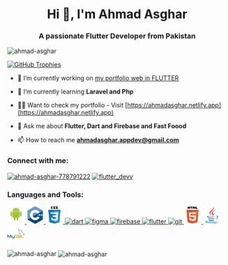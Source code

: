 <h1 align="center">Hi 👋, I'm Ahmad Asghar</h1>
<h3 align="center">A passionate Flutter Developer from Pakistan</h3>

<p align="left"> <img src="https://komarev.com/ghpvc/?username=ahmad-asghar&label=Profile%20views&color=0e75b6&style=flat" alt="ahmad-asghar" /> </p>

<p align="left">
  <a href="https://github.com/ryo-ma/github-profile-trophy">
    <img src="https://github-profile-trophy.vercel.app/?username=ahmad-asghar&theme=onestar&no-frame=true&column=5&title=Stars,Repositories,Commits,Followers,Experience" alt="GitHub Trophies" />
  </a>
</p>



- 🔭 I’m currently working on [my portfolio web in FLUTTER](https://ahmadasghar.netlify.app)

- 🌱 I’m currently learning **Laravel and Php**

- 👨‍💻 Want to check my portfolio - Visit [https://ahmadasghar.netlify.app](https://ahmadasghar.netlify.app)

- 💬 Ask me about **Flutter, Dart and Firebase and Fast Foood**

- 📫 How to reach me **ahmadasghar.appdev@gmail.com**

<h3 align="left">Connect with me:</h3>
<p align="left">
<a href="https://linkedin.com/in/ahmad-asghar-778791222" target="blank"><img align="center" src="https://raw.githubusercontent.com/rahuldkjain/github-profile-readme-generator/master/src/images/icons/Social/linked-in-alt.svg" alt="ahmad-asghar-778791222" height="30" width="40" /></a>
<a href="https://instagram.com/flutter_devv" target="blank"><img align="center" src="https://raw.githubusercontent.com/rahuldkjain/github-profile-readme-generator/master/src/images/icons/Social/instagram.svg" alt="flutter_devv" height="30" width="40" /></a>
</p>

<h3 align="left">Languages and Tools:</h3>
<p align="left"> <a href="https://developer.android.com" target="_blank" rel="noreferrer"> <img src="https://raw.githubusercontent.com/devicons/devicon/master/icons/android/android-original-wordmark.svg" alt="android" width="40" height="40"/> </a> <a href="https://www.w3schools.com/cpp/" target="_blank" rel="noreferrer"> <img src="https://raw.githubusercontent.com/devicons/devicon/master/icons/cplusplus/cplusplus-original.svg" alt="cplusplus" width="40" height="40"/> </a> <a href="https://www.w3schools.com/css/" target="_blank" rel="noreferrer"> <img src="https://raw.githubusercontent.com/devicons/devicon/master/icons/css3/css3-original-wordmark.svg" alt="css3" width="40" height="40"/> </a> <a href="https://dart.dev" target="_blank" rel="noreferrer"> <img src="https://www.vectorlogo.zone/logos/dartlang/dartlang-icon.svg" alt="dart" width="40" height="40"/> </a> <a href="https://www.figma.com/" target="_blank" rel="noreferrer"> <img src="https://www.vectorlogo.zone/logos/figma/figma-icon.svg" alt="figma" width="40" height="40"/> </a> <a href="https://firebase.google.com/" target="_blank" rel="noreferrer"> <img src="https://www.vectorlogo.zone/logos/firebase/firebase-icon.svg" alt="firebase" width="40" height="40"/> </a> <a href="https://flutter.dev" target="_blank" rel="noreferrer"> <img src="https://www.vectorlogo.zone/logos/flutterio/flutterio-icon.svg" alt="flutter" width="40" height="40"/> </a> <a href="https://git-scm.com/" target="_blank" rel="noreferrer"> <img src="https://www.vectorlogo.zone/logos/git-scm/git-scm-icon.svg" alt="git" width="40" height="40"/> </a> <a href="https://www.w3.org/html/" target="_blank" rel="noreferrer"> <img src="https://raw.githubusercontent.com/devicons/devicon/master/icons/html5/html5-original-wordmark.svg" alt="html5" width="40" height="40"/> </a> <a href="https://www.java.com" target="_blank" rel="noreferrer"> <img src="https://raw.githubusercontent.com/devicons/devicon/master/icons/java/java-original.svg" alt="java" width="40" height="40"/> </a> <a href="https://www.mysql.com/" target="_blank" rel="noreferrer"> <img src="https://raw.githubusercontent.com/devicons/devicon/master/icons/mysql/mysql-original-wordmark.svg" alt="mysql" width="40" height="40"/> </a> </p>

<p><img align="left" src="https://github-readme-stats.vercel.app/api/top-langs?username=ahmad-asghar&show_icons=true&locale=en&layout=compact" alt="ahmad-asghar" /></p>

<p>&nbsp;<img align="center" src="https://github-readme-stats.vercel.app/api?username=ahmad-asghar&show_icons=true&locale=en" alt="ahmad-asghar" /></p>
